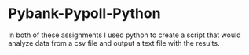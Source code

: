 # Pybank-Pypoll-Python

In both of these assignments I used python to create a script that would analyze data from a csv file and output a text file with the results. 

